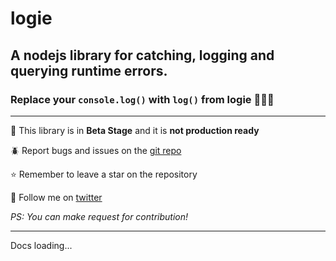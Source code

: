 # logie
## A nodejs library for catching, logging and querying runtime errors.

### Replace your `console.log()` with `log()` from logie 🚀🚀🚀

-------------

🧪 This library is in **Beta Stage** and it is **not production ready**

🪲 Report bugs and issues on the [git repo](https://github.com/jerryOluranti/logie/issues)

⭐ Remember to leave a star on the repository

💞 Follow me on [twitter](https://twitter.com/_oluranti)

_PS: You can make request for contribution!_

----------------

Docs loading...

